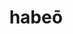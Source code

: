---
title: habeō
meaning: to have, hold
ch: [ten, f1, f, ss, ss2, 7r, 24rv]
pos: verb
inf: habēre
secondppstem: hab
infend: ēre
thirdpp: habuī
fourthpp: habitus
conjugation: second
laudio: ../assets/audio/habeo-laudio.mp3
sixms: H
six: y
---